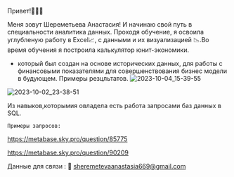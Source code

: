 Привет!🙋🏽‍♀️

Меня зовут Шереметьева Анастасия! И начинаю свой путь в специальности аналитика данных.
Проходя обучение, я освоила углубленую работу в Excel📈, с данными и их визуализацией 📉.Во время обучения я построила калькулятор юнит-экономики.
- который был создан на основе исторических данных, 
для работы с финансовыми показателями для совершенствования бизнес модели в будующем.
    Примеры резцльтатов.
![2023-10-04_15-39-55](https://github.com/Anastasia2294/Anastasia-/assets/146430640/0a3e479f-b5a8-435e-858d-2ac3bee66143)

![2023-10-02_23-38-51](https://github.com/Anastasia2294/Anastasia-/assets/146430640/c8be8e21-b6e0-48a4-8e1a-70139eab7673)



Из навыков,которымия овладела есть работа запросами баз данных в SQL.
  
    Примеры запросов:
  
  https://metabase.sky.pro/question/85775

  https://metabase.sky.pro/question/90209 


Данные для связи :
  📨 sheremetevaanastasia669@gmail.com

